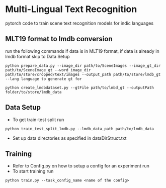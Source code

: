 # Multi-Lingual Text Recognition
pytorch code to train scene text recognition models for indic languages
## MLT19 format to lmdb conversion 
run the following commands if data is in MLT19 format, if data is already in lmdb format skip to Data Setup 
 ``` 
python prepare_data.py --image_dir path/to/SceneImages --image_gt_dir path/to/SceneImage_gt --word_image_dir path/to/store/cropped/text/images --output_path path/to/store/lmdb_gt --lang language to generate gt for
```
```
python create_lmdbdataset.py --gtFile path/to/lmbd_gt --outputPath folder/to/store/lmdb_data
```
## Data Setup
- To get train-test split run
```
python train_test_split_lmdb.py --lmdb_data_path path/to/lmdb_data
```
- Set up data directories as specified in dataDirStruct.txt
## Training
- Refer to Config.py on how to setup a config for an experiment run
- To start training run
```
python train.py --task_config_name <name of the config>

